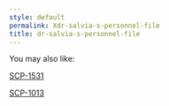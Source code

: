 ```yaml
---
style: default
permalink: Xdr-salvia-s-personnel-file
title: dr-salvia-s-personnel-file
---
```

You may also like:

[SCP-1531](http://scp-wiki.net/scp-1531)

[SCP-1013](http://scp-wiki.net/scp-1013)
